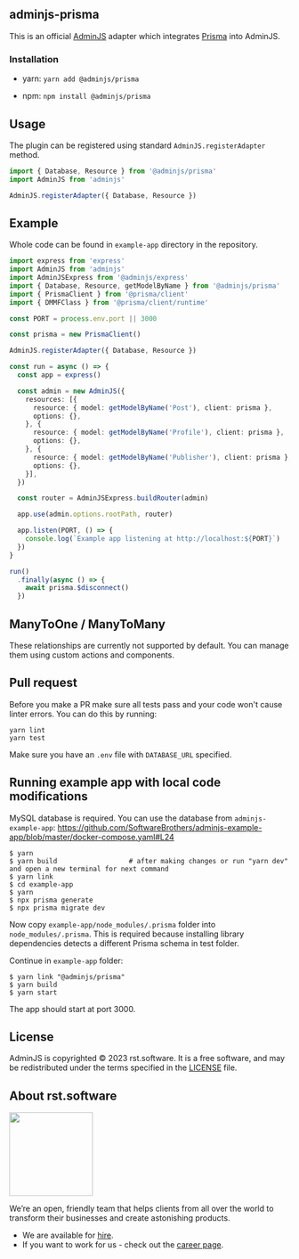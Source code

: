 ## adminjs-prisma

This is an official [AdminJS](https://github.com/SoftwareBrothers/adminjs) adapter which integrates [Prisma](https://prisma.io/) into AdminJS.

### Installation

- yarn: `yarn add @adminjs/prisma`

- npm: `npm install @adminjs/prisma`

## Usage

The plugin can be registered using standard `AdminJS.registerAdapter` method.

```typescript
import { Database, Resource } from '@adminjs/prisma'
import AdminJS from 'adminjs'

AdminJS.registerAdapter({ Database, Resource })
```

## Example

Whole code can be found in `example-app` directory in the repository.

```typescript
import express from 'express'
import AdminJS from 'adminjs'
import AdminJSExpress from '@adminjs/express'
import { Database, Resource, getModelByName } from '@adminjs/prisma'
import { PrismaClient } from '@prisma/client'
import { DMMFClass } from '@prisma/client/runtime'

const PORT = process.env.port || 3000

const prisma = new PrismaClient()

AdminJS.registerAdapter({ Database, Resource })

const run = async () => {
  const app = express()

  const admin = new AdminJS({
    resources: [{
      resource: { model: getModelByName('Post'), client: prisma },
      options: {},
    }, {
      resource: { model: getModelByName('Profile'), client: prisma },
      options: {},
    }, {
      resource: { model: getModelByName('Publisher'), client: prisma },
      options: {},
    }],
  })

  const router = AdminJSExpress.buildRouter(admin)

  app.use(admin.options.rootPath, router)

  app.listen(PORT, () => {
    console.log(`Example app listening at http://localhost:${PORT}`)
  })
}

run()
  .finally(async () => {
    await prisma.$disconnect()
  })
```

## ManyToOne / ManyToMany

These relationships are currently not supported by default. You can manage them using custom actions and components.

## Pull request

Before you make a PR make sure all tests pass and your code won't cause linter errors.
You can do this by running:

```
yarn lint
yarn test
```

Make sure you have an `.env` file with `DATABASE_URL` specified.

## Running example app with local code modifications

MySQL database is required. You can use the database from `adminjs-example-app`:
https://github.com/SoftwareBrothers/adminjs-example-app/blob/master/docker-compose.yaml#L24

```
$ yarn
$ yarn build                  # after making changes or run "yarn dev" and open a new terminal for next command
$ yarn link
$ cd example-app
$ yarn
$ npx prisma generate
$ npx prisma migrate dev
```

Now copy `example-app/node_modules/.prisma` folder into `node_modules/.prisma`. This is required because installing library dependencies detects a different Prisma schema in test folder.

Continue in `example-app` folder:
```
$ yarn link "@adminjs/prisma"
$ yarn build
$ yarn start
```

The app should start at port 3000.

## License

AdminJS is copyrighted © 2023 rst.software. It is a free software, and may be redistributed under the terms specified in the [LICENSE](LICENSE.md) file.

## About rst.software

<img src="https://pbs.twimg.com/profile_images/1367119173604810752/dKVlj1YY_400x400.jpg" width=150>

We’re an open, friendly team that helps clients from all over the world to transform their businesses and create astonishing products.

* We are available for [hire](https://www.rst.software/estimate-your-project).
* If you want to work for us - check out the [career page](https://www.rst.software/join-us).
